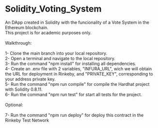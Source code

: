 # Solidity_Voting_System <br/>
An DApp created in Solidity with the funcionality of a Vote System in the Ethereum blockchain. <br/>
This project is for academic purposes only. <br/>
<br/>
Walkthrough: <br/>
<br/>
1- Clone the main branch into your local repository. <br/>
2- Open a terminal and navigate to the local repository. <br/>
3- Run the command "npm install" for installing all dependencies. <br/>
4- Create an .env file with 2 variables, "INFURA_URL", wich we will obtain the URL for deployment in Rinkeby, and "PRIVATE_KEY", corresponding to your address private key. <br/>
5- Run the command "npm run compile" for compile the Hardhat project with Solidity 0.8.11. <br/>
6- Run the command "npm run test" for start all tests for the project. <br/>
<br/>
Optional: <br/>
<br/>
7- Run the command "npm run deploy" for deploy this contract in the Rinkeby Test Network
